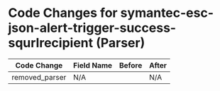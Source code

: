 # Code Changes for symantec-esc-json-alert-trigger-success-squrlrecipient (Parser)

| Code Change | Field Name | Before | After |
|-------------|------------|--------|-------|
| removed_parser | N/A |  | N/A |